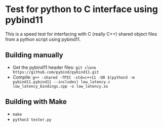# Test for python to C interface using pybind11

This is a speed test for interfacing with C (really C++) shared object files from a python script using pybind11.

## Building manually
- Get the pybind11 header files: `git clone https://github.com/pybind/pybind11.git`
- Compile: `g++ -shared -fPIC -std=c++11 -O0 $(python3 -m pybind11.pybind11 --includes) low_latency.c low_latency_bindings.cpp -o low_latency.so`

## Building with Make
- `make`
- `python3 tester.py`
